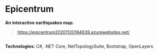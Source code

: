 # Epicentrum
**An interactive earthquakes map:**
>https://epicentrum20201120184639.azurewebsites.net/
##
**Technologies:**
C#, .NET Core, NetTopologySuite, Bootstrap, OpenLayers
